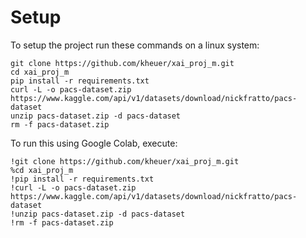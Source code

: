 # Setup
To setup the project run these commands on a linux system:

```
git clone https://github.com/kheuer/xai_proj_m.git
cd xai_proj_m
pip install -r requirements.txt
curl -L -o pacs-dataset.zip https://www.kaggle.com/api/v1/datasets/download/nickfratto/pacs-dataset
unzip pacs-dataset.zip -d pacs-dataset
rm -f pacs-dataset.zip 
```

To run this using Google Colab, execute:
```
!git clone https://github.com/kheuer/xai_proj_m.git
%cd xai_proj_m
!pip install -r requirements.txt
!curl -L -o pacs-dataset.zip https://www.kaggle.com/api/v1/datasets/download/nickfratto/pacs-dataset
!unzip pacs-dataset.zip -d pacs-dataset
!rm -f pacs-dataset.zip 
```